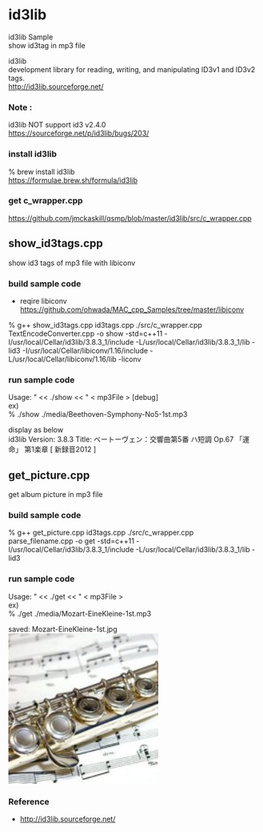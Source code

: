id3lib
===============

id3lib Sample <br/>
show id3tag in mp3 file <br/>

id3lib  <br/>
development library for reading, writing, and manipulating ID3v1 and ID3v2 tags. <br/>
http://id3lib.sourceforge.net/  <br/>

### Note :
id3lib NOT support id3 v2.4.0 <br/>
https://sourceforge.net/p/id3lib/bugs/203/ <br/>

### install id3lib
% brew install id3lib <br/>
https://formulae.brew.sh/formula/id3lib <br/>

### get c_wrapper.cpp
https://github.com/jmckaskill/qsmp/blob/master/id3lib/src/c_wrapper.cpp <br/>

## show_id3tags.cpp <br/>
show id3 tags of mp3 file with libiconv <br/>

### build sample code
- reqire libiconv  <br/>
https://github.com/ohwada/MAC_cpp_Samples/tree/master/libiconv <br/>

% g++ show_id3tags.cpp id3tags.cpp ./src/c_wrapper.cpp  TextEncodeConverter.cpp -o show   -std=c++11 -I/usr/local/Cellar/id3lib/3.8.3_1/include -L/usr/local/Cellar/id3lib/3.8.3_1/lib  -lid3 -I/usr/local/Cellar/libiconv/1.16/include -L/usr/local/Cellar/libiconv/1.16/lib -liconv  <br/>

### run sample code 
Usage: " <<  ./show  << " \< mp3File \>  [debug] <br/>
ex)  <br/>
%  ./show ./media/Beethoven-Symphony-No5-1st.mp3 <br/>  

display as below <br/>
id3lib Version: 3.8.3
Title: ベートーヴェン：交響曲第5番 ハ短調 Op.67 「運命」 第1楽章 [ 新録音2012 ]

## get_picture.cpp <br/>
get album picture in mp3 file <br/>

### build sample code
% g++ get_picture.cpp  id3tags.cpp ./src/c_wrapper.cpp parse_filename.cpp   -o get   -std=c++11 -I/usr/local/Cellar/id3lib/3.8.3_1/include -L/usr/local/Cellar/id3lib/3.8.3_1/lib  -lid3

### run sample code 
Usage: " <<  ./get  << " \< mp3File \> <br/>
ex)  <br/>
%  ./get ./media/Mozart-EineKleine-1st.mp3 <br/>  

saved: Mozart-EineKleine-1st.jpg  <br/>
<img src="https://raw.githubusercontent.com/ohwada/MAC_cpp_Samples/master/id3lib/result/Mozart-EineKleine-1st.jpg" width="300" /> <br/>

### Reference <br/>
- http://id3lib.sourceforge.net/

